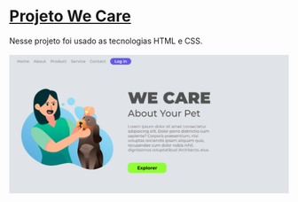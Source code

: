 # [Projeto We Care](https://suzimaramoura.github.io/projeto-we-care01/)
Nesse projeto foi usado as tecnologias HTML e CSS.<br>
<br>
 <img src="img/img-readme-we-care.png" alt="Imagem do projeto" width="800" />

